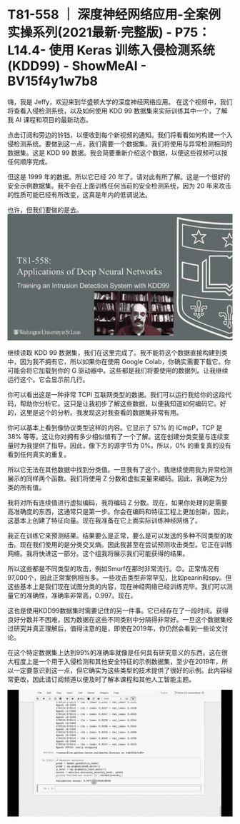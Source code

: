 # T81-558 ｜ 深度神经网络应用-全案例实操系列(2021最新·完整版) - P75：L14.4- 使用 Keras 训练入侵检测系统(KDD99) - ShowMeAI - BV15f4y1w7b8

嗨，我是 Jeffy，欢迎来到华盛顿大学的深度神经网络应用。 在这个视频中，我们将查看入侵检测系统，以及如何使用 KDD 99 数据集来实际训练其中一个，了解我 AI 课程和项目的最新动态。

点击订阅和旁边的铃铛，以便收到每个新视频的通知。我们将看看如何构建一个入侵检测系统。要做到这一点，我们需要一个数据集。我们将使用与异常检测相同的数据集。这是 KDD 99 数据。我会简要重新介绍这个数据，以便这些视频可以按任何顺序完成。

但这是 1999 年的数据。所以它已经 20 年了。请对此有所了解。这是一个很好的安全示例数据集。我不会在上面训练任何当前的安全检测系统，因为 20 年来攻击的性质可能已经有所改变，这真是年内的低调说法。

也许，但我们要做的是去。![](img/887797a233be9af651c0ac5f552f8389_1.png)

继续读取 KDD 99 数据集，我们在这里完成了。我不能将这个数据直接构建到类中，因为我不拥有它，所以如果你在使用 Google Colab，你确实需要下载它。你可能会将它加载到你的 G 驱动器中。这些都是我们将要使用的数据列。让我继续运行这个。它会显示前几行。

你可以看出这是一种非常 TCPI 互联网类型的数据。我们可以运行我给你的这段代码，帮助你分析它。这只是让我初步了解这些数据，以便我知道如何编码它。好的，这里是这个的分析。我发现这对我查看的数据集非常有用。

你可以基本上看到像协议类型这样的内容。它显示了 57% 的 ICmpP，TCP 是 38% 等等。这让你对拥有多少相似值有了一个了解。这在创建分类变量与连续变量时为我提供了指导。因此，像下方的源字节为 0%。所以，0% 的重复真的没有看到任何真实的重复。

所以它无法在其他数据中找到分类值。一旦我有了这个。我继续使用我为异常检测展示的同样两个函数。我们将使用 Z 分数和虚拟变量来编码。因此，我确定为分类的所有值。

我将对所有连续值进行虚拟编码，我将编码 Z 分数。现在，如果你处理的是需要高准确度的东西，这通常只是第一步。你会在编码和特征工程上更加创新。因此，这基本上创建了特征向量。现在我准备在它上面实际训练神经网络了。

我正在训练它来预测结果。结果要么是正常，要么是可以发送的多种不同类型的攻击。现在我们使用的是分类交叉熵。因此我甚至在尝试预测攻击类型。它正在训练网络。我将快进这一部分。这个组我将展示我们可能获得的结果。

所以这些都是不同类型的攻击，例如Smurf在那时非常流行。😊。正常情况有97,000个，因此正常案例相当多。一些攻击类型非常罕见，比如pearin和spy。但这些基本上是我们现在试图分类的内容，现在神经网络已经训练完毕。我们可以测量它的准确性，准确率非常高，0.997。现在。

这也是使用KDD99数据集时需要记住的另一件事。它已经存在了一段时间。获得良好分数并不困难，因为数据在这些不同类别中分隔得非常好。一旦这个数据集经过研究并真正理解后，值得注意的是，即使在2019年，你仍然会看到一些论文讨论。

在这个特定数据集上达到99%的准确率就像是任何具有研究意义的东西。这在很大程度上是一个用于入侵检测和其他安全特征的示例数据集，至少在2019年，所以一定要意识到这一点，但它确实为这些类型的技术提供了很好的示例。此内容经常更改，因此请订阅频道以便及时了解本课程和其他人工智能主题。

![](img/887797a233be9af651c0ac5f552f8389_3.png)
